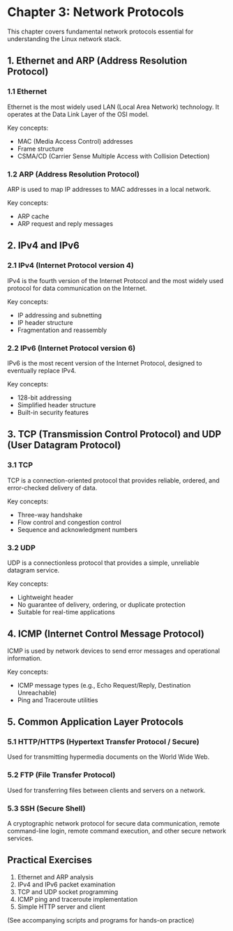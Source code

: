# Chapter 3: Network Protocols

This chapter covers fundamental network protocols essential for understanding the Linux network stack.

## 1. Ethernet and ARP (Address Resolution Protocol)

### 1.1 Ethernet
Ethernet is the most widely used LAN (Local Area Network) technology. It operates at the Data Link Layer of the OSI model.

Key concepts:
- MAC (Media Access Control) addresses
- Frame structure
- CSMA/CD (Carrier Sense Multiple Access with Collision Detection)

### 1.2 ARP (Address Resolution Protocol)
ARP is used to map IP addresses to MAC addresses in a local network.

Key concepts:
- ARP cache
- ARP request and reply messages

## 2. IPv4 and IPv6

### 2.1 IPv4 (Internet Protocol version 4)
IPv4 is the fourth version of the Internet Protocol and the most widely used protocol for data communication on the Internet.

Key concepts:
- IP addressing and subnetting
- IP header structure
- Fragmentation and reassembly

### 2.2 IPv6 (Internet Protocol version 6)
IPv6 is the most recent version of the Internet Protocol, designed to eventually replace IPv4.

Key concepts:
- 128-bit addressing
- Simplified header structure
- Built-in security features

## 3. TCP (Transmission Control Protocol) and UDP (User Datagram Protocol)

### 3.1 TCP
TCP is a connection-oriented protocol that provides reliable, ordered, and error-checked delivery of data.

Key concepts:
- Three-way handshake
- Flow control and congestion control
- Sequence and acknowledgment numbers

### 3.2 UDP
UDP is a connectionless protocol that provides a simple, unreliable datagram service.

Key concepts:
- Lightweight header
- No guarantee of delivery, ordering, or duplicate protection
- Suitable for real-time applications

## 4. ICMP (Internet Control Message Protocol)

ICMP is used by network devices to send error messages and operational information.

Key concepts:
- ICMP message types (e.g., Echo Request/Reply, Destination Unreachable)
- Ping and Traceroute utilities

## 5. Common Application Layer Protocols

### 5.1 HTTP/HTTPS (Hypertext Transfer Protocol / Secure)
Used for transmitting hypermedia documents on the World Wide Web.

### 5.2 FTP (File Transfer Protocol)
Used for transferring files between clients and servers on a network.

### 5.3 SSH (Secure Shell)
A cryptographic network protocol for secure data communication, remote command-line login, remote command execution, and other secure network services.

## Practical Exercises

1. Ethernet and ARP analysis
2. IPv4 and IPv6 packet examination
3. TCP and UDP socket programming
4. ICMP ping and traceroute implementation
5. Simple HTTP server and client

(See accompanying scripts and programs for hands-on practice)